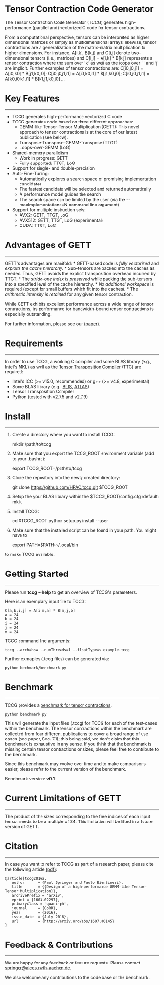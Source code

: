 # Tensor Contraction Code Generator #

The Tensor Contraction Code Generator (TCCG) generates high-performance (parallel and) vectorized C code for tensor contractions.

From a computational perspective, tensors
can be interpreted as higher dimensional matrices or simply as
multidimensional arrays; likewise, tensor contractions
are a generalization of the matrix-matrix multiplication to higher
dimensions. For instance, A[i,k], B[k,j] and C[i,j] denote two-dimensional
tensors (i.e., matrices) and C[i,j] = A[i,k] * B[k,j] represents a tensor
contraction where the sum over 'k' as well as the loops over 'i' and 'j' are
implicit. Further examples of tensor contractions are: C[i0,j0,j1] = A[i0,k0] * B[j1,k0,j0];
C[i0,j0,j1,i1] = A[i0,k0,i1] * B[j1,k0,j0]; C[i0,j0,j1,i1] = A[k0,i0,k1,i1] * B[k1,j1,k0,j0] ...

# Key Features
--------------

* TCCG generates high-performance vectorized C code
* TCCG generates code based on three different approaches:
    * GEMM-like Tensor-Tensor Multiplication (GETT): This novel approach to tensor contractions is at the core of our latest publication (see below).
    * Transpose-Transpose-GEMM-Transpose (TTGT)
    * Loops-over-GEMM (LoG)
* Shared-memory parallelism
    * Work in progress: GETT
    * Fully supported: TTGT, LoG
* Support for single- and double-precision
* Auto-Fine-Tuning:
    * Automatically explores a search space of promising implementation candidates
    * The fastest candidate will be selected and returned automatically
    * A performance model guides the search
    * The search space can be limited by the user (via the --maxImplementations=N command line argument)
* Support for multiple instruction sets:
    * AVX2: GETT, TTGT, LoG
    * AVX512: GETT, TTGT, LoG (experimental)
    * CUDA: TTGT, LoG

# Advantages of GETT
---------
GETT's advantages are manifold:
    * GETT-based code is *fully vectorized* and *exploits the cache hierarchy*.
        * Sub-tensors are packed into the caches as needed. Thus, GETT avoids the explicit transposition overhead incurred by TTGT.
    * The *stride-one index is preserved* while packing the sub-tensors into a specified level of the cache hierarchy.
    * *No additional workspace* is required (except for small buffers which fit into the caches).
    * The *arithmetic intensity is retained* for any given tensor contraction.

While GETT exhibits excellent performance across a wide range of tensor contractions, its performance for bandwidth-bound tensor contractions is especially outstanding.

For further information, please see our [(paper)](https://arxiv.org/abs/1607.00145).

# Requirements
--------------

In order to use TCCG, a working C compiler and some BLAS library (e.g., Intel's MKL) as well as the [Tensor Transposition Compiler](https://github.com/HPAC/TTC) (TTC) are required:

* Intel's ICC (>= v15.0, recommended) or g++ (>= v4.8, experimental) 
* Some BLAS library (e.g., [BLIS](https://github.com/flame/blis), [ATLAS](http://math-atlas.sourceforge.net/))
* Tensor Transposition Compiler
* Python (tested with v2.7.5 and v2.7.9)


# Install
---------

1. Create a directory where you want to install TCCG:

    mkdir /path/to/tccg

2. Make sure that you export the TCCG_ROOT environment variable (add to your .bashrc):

    export TCCG_ROOT=/path/to/tccg

3. Clone the repository into the newly created directory:

    git clone https://github.com/HPAC/tccg.git $TCCG_ROOT

4. Setup the your BLAS library within the $TCCG_ROOT/config.cfg (default: mkl).

5. Install TCCG:

    cd $TCCG_ROOT
    python setup.py install --user

6. Make sure that the installed script can be found in your path. You might have to
   
    export PATH=$PATH:~/.local/bin

to make TCCG available.    



# Getting Started
-----------------

Please run **tccg --help** to get an overview of TCCG's parameters.

Here is an exemplary input file to TCCG:

    C[a,b,i,j] = A[i,m,a] * B[m,j,b]
    a = 24
    b = 24
    i = 24
    j = 24
    m = 24

TCCG command line arguments: 

    tccg --arch=hsw --numThreads=1 --floatType=s example.tccg

Further exmaples (.tccg files) can be generated via:

    python bechmark/benchmark.py

# Benchmark
-----------

TCCG provides a [benchmark for tensor contractions](https://github.com/HPAC/tccg/blob/master/benchmark/).

    python benchmark.py

This will generate the input files (.tccg) for TCCG for each of the test-cases within the benchmark.
The tensor contractions within the benchmark are collected from four different publications to cover a broad range of use cases (see paper, Sec. 7.1); this being said, we don't claim that this benchmark is exhaustive in any sense.
If you think that the benchmark is missing certain tensor contractions or sizes, please feel free to contribute to the benchmark.

Since this benchmark may evolve over time and to make comparisons easier, please refer to the current version of the benchmark.

Benchmark version: **v0.1**

# Current Limitations of GETT
--------------
The product of the sizes corresponding to the free indices of each input tensor needs to be a
multiple of 24. This limitation will be lifted in a future version of GETT.

# Citation
-----------
In case you want to refer to TCCG as part of a research paper, please cite the following
article [(pdf)](https://arxiv.org/abs/1607.00145):
```
@article{tccg2016a,
   author      = {Paul Springer and Paolo Bientinesi},
   title       = {{Design of a high-performance GEMM-like Tensor-Tensor Multiplication}},
   archivePrefix = "arXiv",
   eprint = {1603.02297},
   primaryClass = "quant-ph",
   journal     = {CoRR},
   year        = {2016},
   issue_date  = {July 2016},
   url         = {http://arxiv.org/abs/1607.00145}
}
``` 


# Feedback & Contributions
-----------
We are happy for any feedback or feature requests. Please contact springer@aices.rwth-aachen.de.

We also welcome any contributions to the code base or the benchmark.
